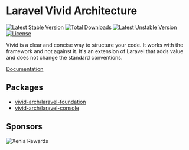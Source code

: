 # Laravel Vivid Architecture

[![Latest Stable Version](https://poser.pugx.org/vivid-arch/laravel-foundation/v/stable)](https://packagist.org/packages/vivid-arch/laravel-foundation)
[![Total Downloads](https://poser.pugx.org/vivid-arch/laravel-foundation/downloads)](https://packagist.org/packages/vivid-arch/laravel-foundation)
[![Latest Unstable Version](https://poser.pugx.org/vivid-arch/laravel-foundation/v/unstable)](https://packagist.org/packages/vivid-arch/laravel-foundation)
[![License](https://poser.pugx.org/vivid-arch/laravel-foundation/license)](https://packagist.org/packages/vivid-arch/laravel-foundation)

Vivid is a clear and concise way to structure your code. It works with the framework and not against it. It's an extension of Laravel that adds value and does not change the standard conventions.

[Documentation](https://vivid-arch.github.io/docs/foundation/getting-started/)

## Packages

+ [vivid-arch/laravel-foundation](https://packagist.org/packages/vivid-arch/laravel-foundation)
+ [vivid-arch/laravel-console](https://packagist.org/packages/vivid-arch/laravel-console)

## Sponsors

![Xenia Rewards](https://www.xeniarewards.com/wp-content/uploads/2020/03/XR-LOGO_black_name_side_130px.png)
